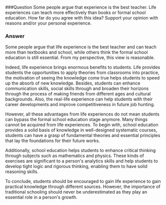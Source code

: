 ###Question
Some people argue that experience is the best teacher. Life experiences can teach more effectively than books or formal school education. How far do you agree with this idea? Support your opinion with reasons and/or your personal experience. 

### Answer
Some people argue that life experience is the best teacher and can teach more than textbooks and school, while others think the formal school education is still essential. From my perspective, this view is reasonable.

Indeed, life experience brings enormous benefits to students. Life provides students the opportunities to apply theories from classrooms into practice, the motivation of seeing the knowledge come true helps students to speed up the absorb of new knowledge. Besides, students can enhance communication skills, social skills through and broaden their horizons through the process of making friends from different ages and cultural backgrounds. Also, the real-life experience can help students with their career developments and improve competitiveness in future job hunting.

However, all these advantages from life experiences do not mean students can bypass the formal school education stage anymore. Many things cannot be acquired from life experiences. To begin with, school education provides a solid basis of knowledge in well-designed systematic courses, students can have a grasp of fundamental theories and essential principles that lay the foundations for their future works.

Additionally, school education helps students to enhance critical thinking through subjects such as mathematics and physics. These kinds of exercises are significant to a person's analytics skills and help students to develop tight logic and rigorous thinking, enabling them to have solid reasoning skills.

To conclude, students should be encouraged to gain life experience to gain practical knowledge through different sources. However, the importance of traditional schooling should never be underestimated as they play an essential role in a person's growth.      